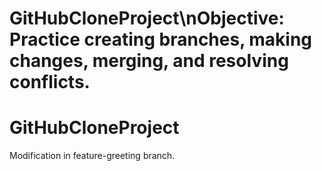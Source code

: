 # GitHubCloneProject\nObjective: Practice creating branches, making changes, merging, and resolving conflicts.
# GitHubCloneProject
Modification in feature-greeting branch.
